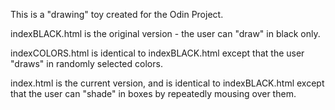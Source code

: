 This is a "drawing" toy created for the Odin Project.

indexBLACK.html is the original version - the user can "draw" in black only.

indexCOLORS.html is identical to indexBLACK.html except that the user "draws" in randomly selected colors.

index.html is the current version, and is identical to indexBLACK.html except that the user can "shade" in boxes by repeatedly mousing over them.